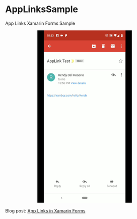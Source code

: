 # AppLinksSample
App Links Xamarin Forms Sample

<p align="center">
<img width="300" height:"700" src="applinks.gif" title="Android"/>
</p>


Blog post: [App Links in Xamarin Forms](http://www.xamboy.com/2019/01/08/applinks-in-xamarin-forms/)
